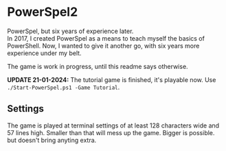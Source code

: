 # PowerSpel2

PowerSpel, but six years of experience later.  
In 2017, I created PowerSpel as a means to teach myself the basics of PowerShell. Now, I wanted to give it another go, with six years more experience under my belt.

The game is work in progress, until this readme says otherwise.

**UPDATE 21-01-2024:** The tutorial game is finished, it's playable now. Use `./Start-PowerSpel.ps1 -Game Tutorial`.

## Settings

The game is played at terminal settings of at least 128 characters wide and 57 lines high. Smaller than that will mess up the game. Bigger is possible. but doesn't bring anyting extra.